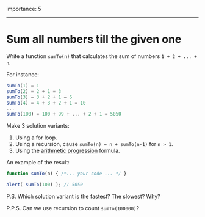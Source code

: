 importance: 5

---

# Sum all numbers till the given one

Write a function `sumTo(n)` that calculates the sum of numbers `1 + 2 + ... + n`.

For instance:

```js no-beautify
sumTo(1) = 1
sumTo(2) = 2 + 1 = 3
sumTo(3) = 3 + 2 + 1 = 6
sumTo(4) = 4 + 3 + 2 + 1 = 10
...
sumTo(100) = 100 + 99 + ... + 2 + 1 = 5050
```

Make 3 solution variants:

1. Using a for loop.
2. Using a recursion, cause `sumTo(n) = n + sumTo(n-1)` for `n > 1`.
3. Using the [arithmetic progression](https://en.wikipedia.org/wiki/Arithmetic_progression) formula.

An example of the result:

```js
function sumTo(n) { /*... your code ... */ }

alert( sumTo(100) ); // 5050
```

P.S. Which solution variant is the fastest? The slowest? Why?

P.P.S. Can we use recursion to count `sumTo(100000)`? 
